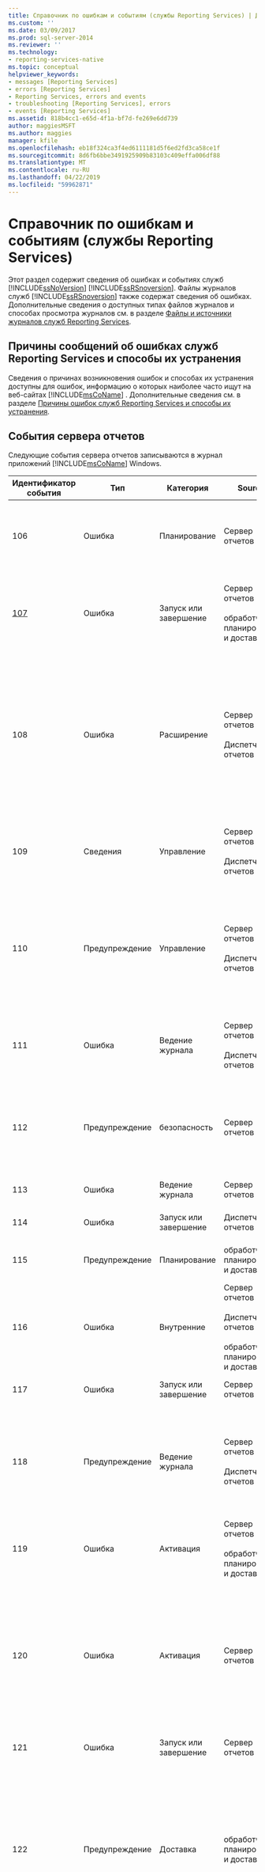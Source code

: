 ```yaml
---
title: Справочник по ошибкам и событиям (службы Reporting Services) | Документы Майкрософт
ms.custom: ''
ms.date: 03/09/2017
ms.prod: sql-server-2014
ms.reviewer: ''
ms.technology:
- reporting-services-native
ms.topic: conceptual
helpviewer_keywords:
- messages [Reporting Services]
- errors [Reporting Services]
- Reporting Services, errors and events
- troubleshooting [Reporting Services], errors
- events [Reporting Services]
ms.assetid: 818b4cc1-e65d-4f1a-bf7d-fe269e6dd739
author: maggiesMSFT
ms.author: maggies
manager: kfile
ms.openlocfilehash: eb18f324ca3f4ed6111181d5f6ed2fd3ca58ce1f
ms.sourcegitcommit: 8d6fb6bbe3491925909b83103c409effa006df88
ms.translationtype: MT
ms.contentlocale: ru-RU
ms.lasthandoff: 04/22/2019
ms.locfileid: "59962871"
---
```

# <a name="errors-and-events-reference-reporting-services"></a>Справочник по ошибкам и событиям (службы Reporting Services)
  Этот раздел содержит сведения об ошибках и событиях служб [!INCLUDE[ssNoVersion](../../includes/ssnoversion-md.md)] [!INCLUDE[ssRSnoversion](../../includes/ssrsnoversion-md.md)]. Файлы журналов служб [!INCLUDE[ssRSnoversion](../../includes/ssrsnoversion-md.md)] также содержат сведения об ошибках. Дополнительные сведения о доступных типах файлов журналов и способах просмотра журналов см. в разделе [Файлы и источники журналов служб Reporting Services](../report-server/reporting-services-log-files-and-sources.md).  
  
## <a name="cause-and-resolution-for-reporting-services-error-messages"></a>Причины сообщений об ошибках служб Reporting Services и способы их устранения  
 Сведения о причинах возникновения ошибок и способах их устранения доступны для ошибок, информацию о которых наиболее часто ищут на веб-сайтах [!INCLUDE[msCoName](../../includes/msconame-md.md)] . Дополнительные сведения см. в разделе [Причины ошибок служб Reporting Services и способы их устранения](cause-and-resolution-of-reporting-services-errors.md).  
  
## <a name="report-server-events"></a>События сервера отчетов  
 Следующие события сервера отчетов записываются в журнал приложений [!INCLUDE[msCoName](../../includes/msconame-md.md)] Windows.  
  
|Идентификатор события|Тип|Категория|Source|Описание|  
|--------------|----------|--------------|------------|-----------------|  
|106|Ошибка|Планирование|Сервер отчетов|При определении запланированной операции (например, подписки на отчеты и доставки отчетов) агент SQL Server должен быть запущен.|  
|[107](../../relational-databases/errors-events/mssqlserver-107-database-engine-error.md)|Ошибка|Запуск или завершение|Сервер отчетов<br /><br /> обработчик планирования и доставки|*\<Источник>* не может подключиться к базе данных сервера отчетов. Дополнительные сведения см. в разделе [Служба Windows сервера отчетов (MSSQLServer) 107](../../relational-databases/errors-events/mssqlserver-107-database-engine-error.md).|  
|108|Ошибка|Расширение|Сервер отчетов<br /><br /> Диспетчер отчетов|*\<Источник>* не может загрузить модуль доставки, обработки данных или подготовки отчетов.<br /><br /> Вероятнее всего, это результат неполного развертывания или удаления модуля. Дополнительные сведения см. в разделах [Развертывание модуля обработки данных](../extensions/data-processing/deploying-a-data-processing-extension.md) и [Развертывание модуля доставки](../extensions/delivery-extension/deploying-a-delivery-extension.md).|  
|109|Сведения|Управление|Сервер отчетов<br /><br /> Диспетчер отчетов|Файл конфигурации был изменен. Дополнительные сведения см. в разделе [Файлы конфигурации служб Reporting Services](../report-server/reporting-services-configuration-files.md).|  
|110|Предупреждение|Управление|Сервер отчетов<br /><br /> Диспетчер отчетов|Настройка в одном из файлов конфигурации была изменена, так что она более не является правильной. Вместо нее будет использоваться значение по умолчанию. Дополнительные сведения см. в разделе [Файлы конфигурации служб Reporting Services](../report-server/reporting-services-configuration-files.md).|  
|111|Ошибка|Ведение журнала|Сервер отчетов<br /><br /> Диспетчер отчетов|*\<Источник>* не может создать журнал трассировки. Дополнительные сведения см. в статье [Report Server Service Trace Log](../report-server/report-server-service-trace-log.md).|  
|112|Предупреждение|безопасность|Сервер отчетов|Сервер отчетов обнаружил возможную атаку на отказ обслуживания. Дополнительные сведения см. в разделе [Защита и обеспечение безопасности служб Reporting Services](../security/reporting-services-security-and-protection.md).|  
|113|Ошибка|Ведение журнала|Сервер отчетов|Сервер отчетов не может создать счетчик производительности.|  
|114|Ошибка|Запуск или завершение|Диспетчер отчетов|Диспетчер отчетов не может подключиться к службе сервера отчетов.|  
|115|Предупреждение|Планирование|обработчик планирования и доставки|Запланированная задача в очереди агента SQL Server была изменена или удалена.|  
|116|Ошибка|Внутренние|Сервер отчетов<br /><br /> Диспетчер отчетов<br /><br /> обработчик планирования и доставки|Произошла внутренняя ошибка.|  
|117|Ошибка|Запуск или завершение|Сервер отчетов|База данных сервера отчетов имеет недопустимую версию.|  
|118|Предупреждение|Ведение журнала|Сервер отчетов<br /><br /> Диспетчер отчетов|Журнал трассировки отсутствует в предполагаемом каталоге, новый журнал трассировки будет создан в каталоге по умолчанию. Дополнительные сведения см. в статье [Report Server Service Trace Log](../report-server/report-server-service-trace-log.md).|  
|119|Ошибка|Активация|Сервер отчетов<br /><br /> обработчик планирования и доставки|*\<Источник>* не имеет доступа к содержимому базы данных сервера отчетов.|  
|120|Ошибка|Активация|Сервер отчетов|Не удается расшифровать симметричный ключ. Скорее всего, изменилась учетная запись, под которой выполняется служба. Дополнительные сведения см. в разделе [Настройка ключей шифрования и управление ими (диспетчер конфигураций служб SSRS)](../install-windows/ssrs-encryption-keys-manage-encryption-keys.md).|  
|121|Ошибка|Запуск или завершение|Сервер отчетов|Не удалось запустить службу удаленного вызова процедур (RPC).|  
|122|Предупреждение|Доставка|обработчик планирования и доставки|Обработчику планирования и доставки не удалось подключиться к SMTP-серверу, который используется для доставки электронной почты. Дополнительные сведения о подключении к серверу SMTP см. в разделе [Настройка сервера отчетов для доставки электронной почты &#40;диспетчер конфигурации служб SSRS&#41;](../../sql-server/install/configure-a-report-server-for-e-mail-delivery-ssrs-configuration-manager.md).|  
|123|Предупреждение|Ведение журнала|Сервер отчетов<br /><br /> Диспетчер отчетов|Серверу отчетов не удалось выполнить запись в журнал трассировки. Дополнительные сведения о журналах трассировки см. в разделе [Журнал трассировки службы сервера отчетов](../report-server/report-server-service-trace-log.md).|  
|124|Сведения|Активация|Сервер отчетов|Служба сервера отчетов не инициализирована. Дополнительные сведения см. в разделе [Инициализация сервера отчетов (диспетчер конфигураций служб SSRS)](../install-windows/ssrs-encryption-keys-initialize-a-report-server.md).|  
|125|Сведения|Активация|Сервер отчетов|Ключ, используемый для шифрования данных, успешно извлечен. Дополнительные сведения о ключах см. в разделе [Настройка ключей шифрования и управление ими (диспетчер конфигураций служб SSRS)](../install-windows/ssrs-encryption-keys-manage-encryption-keys.md).|  
|126|Сведения|Активация|Сервер отчетов|Ключ, используемый для шифрования данных, успешно применен. Дополнительные сведения о ключах см. в разделе [Настройка ключей шифрования и управление ими (диспетчер конфигураций служб SSRS)](../install-windows/ssrs-encryption-keys-manage-encryption-keys.md).|  
|127|Сведения|Активация|Сервер отчетов|Зашифрованное содержимое успешно удалено из базы данных сервера отчетов. Дополнительные сведения об удалении не подлежащих восстановлению зашифрованных данных см. в разделе [Настройка ключей шифрования и управление ими (диспетчер конфигураций служб SSRS)](../install-windows/ssrs-encryption-keys-manage-encryption-keys.md).|  
|128|Ошибка|Активация|Сервер отчетов|[!INCLUDE[ssRSnoversion](../../includes/ssrsnoversion-md.md)] компоненты различных выпусков служб совместно использовать нельзя.|  
|129|Ошибка|Управление|Сервер отчетов<br /><br /> обработчик планирования и доставки|Невозможно расшифровать зашифрованную настройку в файле конфигурации.|  
|130|Ошибка|Управление|Сервер отчетов<br /><br /> обработчик планирования и доставки|*\<Источник>* не может найти файл конфигурации. Серверу отчетов необходимы файлы конфигурации.|  
|131|Ошибка|безопасность|Сервер отчетов<br /><br /> обработчик планирования и доставки|Не удалось расшифровать зашифрованные данные пользователя.|  
|132|Ошибка|безопасность|Сервер отчетов|При расшифровке данных пользователя произошла ошибка. Значение не может быть сохранено.|  
|133|Ошибка|Управление|Сервер отчетов<br /><br /> Диспетчер отчетов<br /><br /> обработчик планирования и доставки|Не удалось загрузить файл конфигурации. Возможная причина ошибки заключается в неправильных XML-данных.|  
|134|Ошибка|Управление|Сервер отчетов|Серверу отчетов не удалось зашифровать значения настройки из файла конфигурации.|  
  
## <a name="see-also"></a>См. также  
 [Отслеживание подписок служб Reporting Services](../subscriptions/monitor-reporting-services-subscriptions.md)   
 [Файлы и источники журналов служб Reporting Services](../report-server/reporting-services-log-files-and-sources.md)  
  
  
